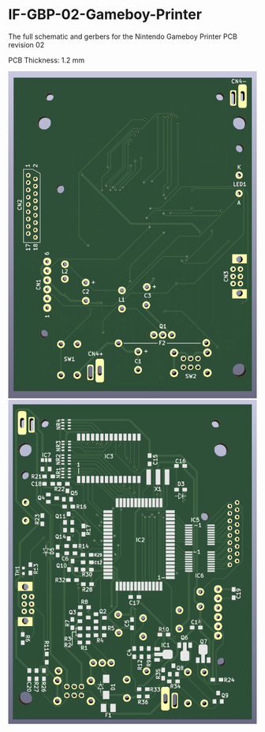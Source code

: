 # IF-GBP-02-Gameboy-Printer
The full schematic and gerbers for the Nintendo Gameboy Printer PCB revision 02

PCB Thickness: 1.2 mm

![image](https://github.com/Modman/IF-GBP-02-Gameboy-Printer/blob/main/GBP_Front.png)
![image](https://github.com/Modman/IF-GBP-02-Gameboy-Printer/blob/main/GBP_Back.png)

